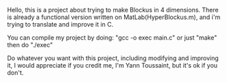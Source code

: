 Hello, this is a project about trying to make Blockus in 4 dimensions.
There is already a functional version written on MatLab(HyperBlockus.m), and i'm trying to translate and improve it in C.

You can compile my project by doing: "gcc -o exec main.c" or just "make" then do "./exec"

Do whatever you want with this project, including modifying and improving it, I would appreciate if you credit me, I'm Yann Toussaint, but it's ok if you don't.